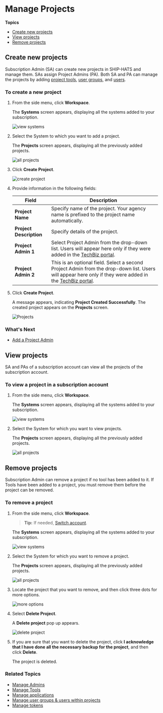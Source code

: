 # Manage Projects

**Topics**
- [Create new projects](#create-new-projects)
- [View projects](#view-projects)
- [Remove projects](#remove-projects)

## Create new projects

Subscription Admin (SA) can create new projects in SHIP-HATS and manage them. SAs assign Project Admins (PA). Both SA and PA can manage the projects by adding [project tools](manage-tools), [user groups](manage-user-groups), and [users](manage-users).

### To create a new project

1. From the side menu, click **Workspace**.
    
    The **Systems** screen appears, displaying all the systems added to your subscription.

    ![view systems](./images/view-systems.png)

1. Select the System to which you want to add a project. 

    The **Projects** screen appears, displaying all the previously added projects. 

    ![all projects](./images/view-projects.png)

1. Click **Create Project**.  

    ![create project](./images/create-new-project.png)

1. Provide information in the following fields:

    |Field|Description|
    |---|---|
    |**Project Name**| Specify name of the project. Your agency name is prefixed to the project name automatically. 
    |**Project Description**| Specify details of the project. 
    |**Project Admin 1**| Select Project Admin from the drop-down list. Users will appear here only if they were added in the [TechBiz portal](https://portal.techbiz.suite.gov.sg/).<!--If you want to invite new users, click **Invite here**. If *First Name* and *Last Name* were not provided when creating a new user account, email address will appear in the drop-down list.-->
    |**Project Admin 2**| This is an optional field. Select a second Project Admin from the drop-down list. Users will appear here only if they were added in the [TechBiz portal](https://portal.techbiz.suite.gov.sg/).<!--If *First Name* and *Last Name* were not provided when creating a new user account, email address will appear in the drop-down list.--> 
1. Click **Create Project**.  
    
    A message appears, indicating **Project Created Successfully**. The created project appears on the **Projects** screen.

    ![Projects](./images/projects-all.png)
    
<!--with **Subscribed Tools** and **Not Subscribed Tools** sections based on your subscription.-->

<!--SA or PA can add/create tools and additional PAs.--> 
    
<!--
>> **Note:** The number of PAs each project is entitled to is based on the [subscription tier](https://www.developer.tech.gov.sg/products/categories/devops/ship-hats/subscription) quota for which the agency has subscribed.
-->

<!--
|**System**|Select the system from the drop-down list. This is the same system that you added in [TechBiz](https://docs.developer.tech.gov.sg/docs/techbiz-documentation/). You can view your systems in the **Systems** tab. If you want to manage/add System, you must connect to the [TechBiz portal](https://portal.techbiz.suite.gov.sg/).|

-->


### What's Next 
- [Add a Project Admin](manage-admins)


## View projects

SA and PAs of a subscription account can view all the projects of the subscription account.

### To view a project in a subscription account

1. From the side menu, click **Workspace**.
    
    The **Systems** screen appears, displaying all the systems added to your subscription.

    ![view systems](./images/view-systems.png)

1. Select the System for which you want to view projects. 

    The **Projects** screen appears, displaying all the previously added projects. 

    ![all projects](./images/view-projects.png)

<!--1. Click **Manage** to view tools that are currently added to the project.-->

## Remove projects

Subscription Admin can remove a project if no tool has been added to it. If Tools have been added to a project, you must remove them before the project can be removed.

### To remove a project

1. From the side menu, click **Workspace**.

    > **Tip:** If needed, [Switch account](manage-account).

    The **Systems** screen appears, displaying all the systems added to your subscription.

    ![view systems](./images/view-systems.png)

1. Select the System for which you want to remove a project. 

    The **Projects** screen appears, displaying all the previously added projects. 

    ![all projects](./images/projects-all.png)

1. Locate the project that you want to remove, and then click three dots for more options.

    ![more options](./images/projects.png)

1. Select **Delete Project**.   

    A **Delete project** pop up appears. 

    ![delete project](./images/delete-project.png)

1. If you are sure that you want to delete the project, click **I acknowledge that I have done all the necessary backup for the project**, and then click **Delete**.

    The project is deleted.

### Related Topics
- [Manage Admins](manage-admins)
- [Manage Tools](manage-tools)
- [Manage applications](manage-applications)
- [Manage user groups & users within projects](manage-user-groups-and-users)
- [Manage tokens](manage-tokens) 